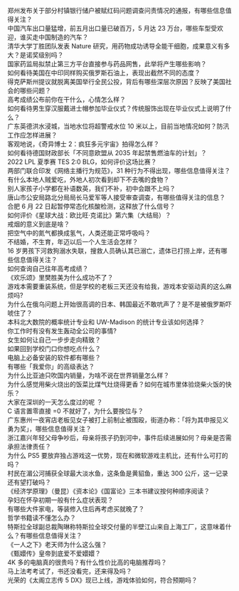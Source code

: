 郑州发布关于部分村镇银行储户被赋红码问题调查问责情况的通报，有哪些信息值得关注？  
中国汽车出口量猛增，前五月出口量已破百万，5 月达 23 万台，哪些车型受欢迎，谁买走中国制造的汽车？  
清华大学丁胜团队发表 Nature 研究，用药物成功诱导全能干细胞，成果意义有多大？是诺奖级别吗？  
国家药监局拟禁止第三方平台直接参与药品网售，此举将产生哪些影响？  
如何看待美国在中印同样购买俄罗斯石油上，表现出截然不同的态度？  
得克萨斯州提议就脱离美国举行全民公投，背后有哪些深层次原因？反映了美国社会的哪些问题？  
高考成绩公布前你在干什么，心情怎么样？  
如何看待男生穿汉服戴进士帽参加毕业仪式？传统服饰出现在毕业仪式上说明了什么？  
广东英德洪水浸城，当地水位将超警戒水位 10 米以上，目前当地情况如何？防汛工作应怎样进展？  
客观地说，《奇异博士 2：疯狂多元宇宙》拍得怎么样？  
如何看待德国财政部长「不同意欧盟从 2035 年起禁售燃油车的计划」？  
2022 LPL 夏季赛 TES 2:0 BLG，如何评价这场比赛？  
两部门联合印发《网络主播行为规范》，31 种行为不得出现，哪些信息值得关注？  
有什么本地人贼爱吃，外地人初次看到却下不去嘴的食物？  
别人家孩子小学都在补语数英，我们不补，初中会跟不上吗？  
唐山市公安局路北分局局长马爱军等人接受审查调查，有哪些值得关注的信息？  
合肥 6 月 22 日起暂停常态化核酸检测，这释放了什么信号？  
如何评价《星球大战：欧比旺·克诺比》第六集（大结局）？  
戒烟的意义到底是啥？  
把空气中的氮气都换成氢气，人类还能正常呼吸吗？  
不结婚，不生育，年迈以后一个人生活会怎样？  
16 岁男孩下河救狗溺水失联，搜救人员确认其已溺亡，遗体已打捞上岸，还有哪些信息值得关注？  
如何查询自己往年高考成绩？  
《欢乐颂》里樊胜美为什么成功不了？  
游戏本需要重装系统，但是学校的老板三天还没有给我，游戏本安驱动真的这么麻烦吗?  
为什么在俄乌问题上开始很高调的日本、韩国最近不敢吭声了？是不是被俄罗斯吓唬住了？  
本科北大数院的概率统计专业和 UW-Madison 的统计专业该如何选择？  
你工作时有没有发生轰动全公司的事情?  
女生如何让自己一步步走向精致？  
如果回到学校门口你想吃点什么？  
电脑上必备安装的软件都有哪些？  
有哪些「我爱你」的高级表达？  
为什么比亚迪只吹国内销量，为啥不说在世界销量怎么样？  
为什么感觉用柴火烧出的饭菜比煤气灶烧得更香？如何在城市里体验烧柴火饭的快乐？  
大家在深圳的一天怎么度过的呢 ？  
C 语言置零直接 =0 不就好了，为什么要按位与？  
广东惠州一夜宵店老板见女子被打上前制止被围殴，街道办称：「将为其申报见义勇为奖」，哪些信息值得关注？  
浙江嘉兴年轻父母争吵后，母亲将孩子扔到河中，事件后续进展如何？母亲是否需承担法律责任？  
为什么 PS5 要放弃独占游戏这一优势，现在和微软游戏主机比，还有什么可打的吗？  
村民在湄公河捕获全球最大淡水鱼，这条鱼是黄貂鱼，重达 300 公斤，这一记录还有望打破吗？  
《经济学原理》（曼昆）《资本论》《国富论》三本书建议按何种顺序阅读？  
孕妇在怀孕初期一般有什么症状表现？  
有哪些大件家电，等装修入住后再考虑买就晚了？  
哲学书籍读不懂怎么办？  
特斯拉全球副总裁陶琳称特斯拉全球交付量的半壁江山来自上海工厂，这意味着什么？有哪些信息值得关注？  
《一人之下》老天师为什么这么强？  
《甄嬛传》皇帝到底爱不爱嬛嬛？  
4K 多的电脑真的很贵吗？有什么性价比高的电脑推荐吗？  
马上法考考试了，书还没看完，还来得及吗？  
光荣的《太阁立志传 5 DX》现已上线，游戏体验如何，符合预期吗？  
